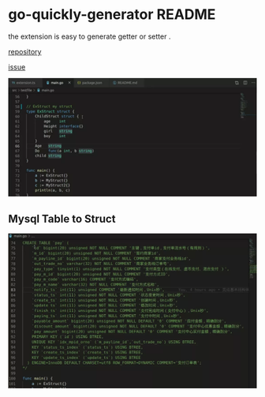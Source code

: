 # go-quickly-generator README

the extension is easy to generate getter or setter .

[repository](https://github.com/474420502/go-quickly-generator)

[issue](https://github.com/474420502/go-quickly-generator/issues)

![example](example.webp)

## Mysql Table to Struct

![example1](example1.webp)
